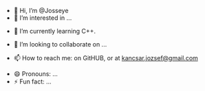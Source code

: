 - 👋 Hi, I’m @Josseye
- 👀 I’m interested in ...
+ 🌱 I’m currently learning C++.
- 💞️ I’m looking to collaborate on ...
+ 📫 How to reach me: on GitHUB, or at kancsar.jozsef@gmail.com
- 😄 Pronouns: ...
- ⚡ Fun fact: ...
